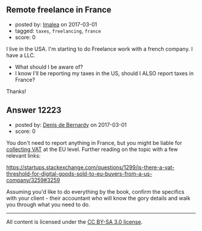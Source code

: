 ## Remote freelance in France

- posted by: [Imalea](https://stackexchange.com/users/2641368/imalea) on 2017-03-01
- tagged: `taxes`, `freelancing`, `france`
- score: 0

I live in the USA. I'm starting to do Freelance work with a french company. I have a LLC. 

 - What should I be aware of?
 - I know I'll be reporting my taxes in the US, should I ALSO report taxes in France?

Thanks!



## Answer 12223

- posted by: [Denis de Bernardy](https://stackexchange.com/users/182468/denis-de-bernardy) on 2017-03-01
- score: 0

You don't need to report anything in France, but you might be liable for [collecting VAT](http://europa.eu/youreurope/business/vat-customs/cross-border/index_en.htm) at the EU level. Further reading on the topic with a few relevant links:

https://startups.stackexchange.com/questions/1299/is-there-a-vat-threshold-for-digital-goods-sold-to-eu-buyers-from-a-us-company/3259#3259

Assuming you'd like to do everything by the book, confirm the specifics with your client - their accountant who will know the gory details and walk you through what you need to do.



---

All content is licensed under the [CC BY-SA 3.0 license](https://creativecommons.org/licenses/by-sa/3.0/).
